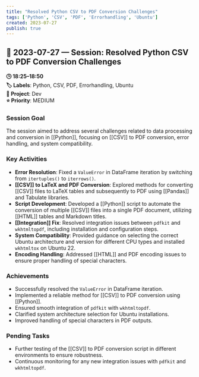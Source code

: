 ```yaml
---
title: "Resolved Python CSV to PDF Conversion Challenges"
tags: ['Python', 'CSV', 'PDF', 'Errorhandling', 'Ubuntu']
created: 2023-07-27
publish: true
---
```


## 📅 2023-07-27 — Session: Resolved Python CSV to PDF Conversion Challenges

**🕒 18:25–18:50**  
**🏷️ Labels**: Python, CSV, PDF, Errorhandling, Ubuntu  
**📂 Project**: Dev  
**⭐ Priority**: MEDIUM  


### Session Goal
The session aimed to address several challenges related to data processing and conversion in [[Python]], focusing on [[CSV]] to PDF conversion, error handling, and system compatibility.

### Key Activities
- **Error Resolution**: Fixed a `ValueError` in DataFrame iteration by switching from `itertuples()` to `iterrows()`.
- **[[CSV]] to LaTeX and PDF Conversion**: Explored methods for converting [[CSV]] files to LaTeX tables and subsequently to PDF using [[Pandas]] and Tabulate libraries.
- **Script Development**: Developed a [[Python]] script to automate the conversion of multiple [[CSV]] files into a single PDF document, utilizing [[HTML]] tables and Markdown titles.
- **[[Integration]] Fix**: Resolved integration issues between `pdfkit` and `wkhtmltopdf`, including installation and configuration steps.
- **System Compatibility**: Provided guidance on selecting the correct Ubuntu architecture and version for different CPU types and installed `wkhtmltox` on Ubuntu 22.
- **Encoding Handling**: Addressed [[HTML]] and PDF encoding issues to ensure proper handling of special characters.

### Achievements
- Successfully resolved the `ValueError` in DataFrame iteration.
- Implemented a reliable method for [[CSV]] to PDF conversion using [[Python]].
- Ensured smooth integration of `pdfkit` with `wkhtmltopdf`.
- Clarified system architecture selection for Ubuntu installations.
- Improved handling of special characters in PDF outputs.

### Pending Tasks
- Further testing of the [[CSV]] to PDF conversion script in different environments to ensure robustness.
- Continuous monitoring for any new integration issues with `pdfkit` and `wkhtmltopdf`.
